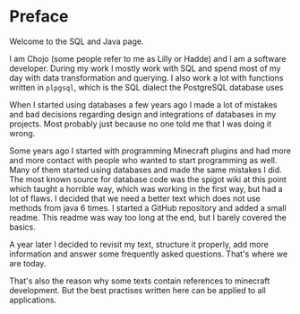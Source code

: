 # Preface

Welcome to the SQL and Java page.

I am Chojo (some people refer to me as Lilly or Hadde) and I am a software developer. During my work I mostly work with
SQL and spend most of my day with data transformation and querying. I also work a lot with functions written in `plpgsql`,
which is the SQL dialect the PostgreSQL database uses

When I started using databases a few years ago I made a lot of mistakes and bad decisions regarding design and
integrations of databases in my projects. Most probably just because no one told me that I was doing it wrong.

Some years ago I started with programming Minecraft plugins and had more and more contact with people who wanted to
start programming as well. Many of them started using databases and made the same mistakes I did. The most known source
for database code was the spigot wiki at this point which taught a horrible way, which was working in the first way, but
had a lot of flaws. I decided that we need a better text which does not use methods from java 6 times. I started a
GitHub repository and added a small readme. This readme was way too long at the end, but I barely covered the basics.

A year later I decided to revisit my text, structure it properly, add more information and answer some frequently asked
questions. That's where we are today.

That's also the reason why some texts contain references to minecraft development. But the best practises written
here can be applied to all applications.
